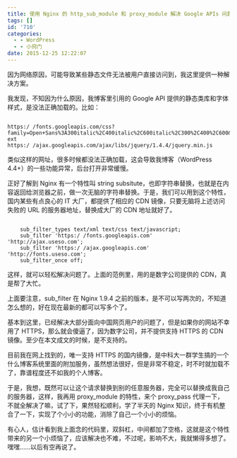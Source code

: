 ```yaml
---
title: 使用 Nginx 的 http_sub_module 和 proxy_module 解决 Google APIs 问题
tags: []
id: '710'
categories:
  - - WordPress
  - - 小窍门
date: 2015-12-25 12:22:07
---
```


因为网络原因，可能导致某些静态文件无法被用户直接访问到，我这里提供一种解决方案。
<!-- more -->
我发现，不知因为什么原因，我博客里引用的 Google API 提供的静态类库和字体样式，是没法正确加载的。比如：

```null

https:/ /fonts.googleapis.com/css?family=Open+Sans%3A300italic%2C400italic%2C600italic%2C300%2C400%2C600&subset=latin%2Clatin-ext
https:/ /ajax.googleapis.com/ajax/libs/jquery/1.4.4/jquery.min.js

```

类似这样的网址，很多时候都没法正确加载，这会导致我博客（WordPress 4.4+）的一些功能异常，后台打开非常缓慢。

正好了解到 Nginx 有一个特性叫 string subsitute，也即字符串替换，也就是在内容返回给浏览器之前，做一次无脑的字符串替换。于是，我们可以用到这个特性，
国内某些有点良心的 IT 大厂，都提供了相应的 CDN 镜像，只要无脑将上述访问失败的 URL 的服务器地址，替换成大厂的 CDN 地址就好了。

    

```null

    sub_filter_types text/xml text/css text/javascript;
    sub_filter 'https:/ /fonts.googleapis.com' 'http://ajax.useso.com';
    sub_filter 'https:/ /ajax.googleapis.com'  'http://fonts.useso.com';
    sub_filter_once off;

```

这样，就可以轻松解决问题了。上面的范例里，用的是数字公司提供的 CDN，真是帮了大忙。

上面要注意，sub_filter 在 Nginx 1.9.4 之前的版本，是不可以写两次的，不知道怎么想的，好在现在最新的都可以写多个了。

基本到这里，已经解决大部分面向中国网页用户的问题了，但是如果你的网站不幸用了 HTTPS，那么就会傻逼了，因为数字公司，并不提供支持 HTTPS 的 CDN 镜像。至少在本文成文的时候，是不支持的。

目前我在网上找到的，唯一支持 HTTPS 的国内镜像，是中科大一群学生搞的一个什么博客系统里面的附加服务，虽然想法很好，但是非常不稳定，时不时就加载不了，靠谱程度还不如我的个人博客。

于是，我想，既然可以让这个请求替换到别的任意服务器，完全可以替换成我自己的服务器，这样，我再用 proxy_module 的特性，来个 proxy_pass 代理一下，不就全解决了嘛，试了下，果然轻松顺利，学了半天的 Nginx 知识，终于有机整合了一下，实现了个小小的功能，消除了自己一个小小的烦恼。

有心人，估计看到我上面念的代码里，双斜杠，中间都加了空格，这就是这个特性带来的另一个小烦恼了，应该解决也不难，不过呢，影响不大，我就懒得多想了。嘿嘿……以后有空再说了。